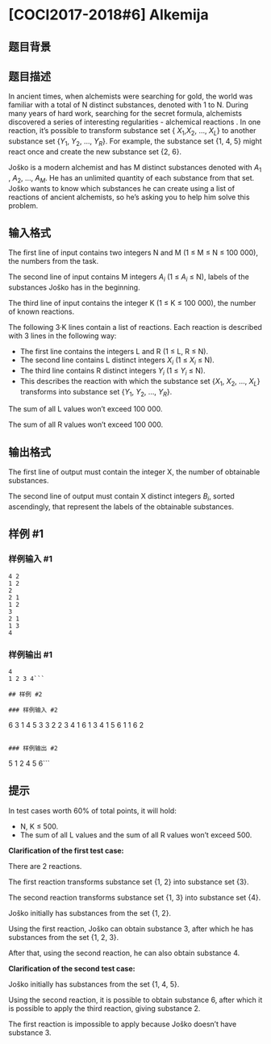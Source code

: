 # [COCI2017-2018#6] Alkemija

## 题目背景



## 题目描述

In ancient times, when alchemists were searching for gold, the world was familiar with a total
of ​N distinct substances, denoted with 1 to ​N​. During many years of hard work, searching for
the secret formula, alchemists discovered a series of interesting regularities - ​alchemical
reactions
​. In one reaction, it’s possible to transform substance set {
$X_1$​,$X_2$​, …, $X_L$​} to another
substance set {$Y_1$​, $Y_2$​, …, ​$Y_R$​}. For example, the substance set {1, 4, 5} might react once and
create the new substance set {2, 6}.

Joško is a modern alchemist and has ​M distinct substances denoted with ​$A_1$​, $A_2$​, …, ​$A_M$​. He
has an unlimited quantity of each substance from that set. Joško wants to know which
substances he can create using a list of reactions of ancient alchemists, so he’s asking you
to help him solve this problem.

## 输入格式

The first line of input contains two integers N and M (1 ≤ M ≤ N ≤ 100 000), the numbers from the task.

The second line of input contains M integers $A_i$ (1 ≤ $A_i$ ≤ N), labels of the substances Joško has in the beginning.

The third line of input contains the integer K (1 ≤ K ≤ 100 000), the number of known
reactions.

The following 3·K lines contain a list of reactions. Each reaction is described with 3 lines in the following way:

- The first line contains the integers L and R (1 ≤ L, R ≤ N).
- The second line contains L distinct integers $X_i$ (1 ≤ $X_i$ ≤ N).
- The third line contains R distinct integers $Y_i$ (1 ≤ $Y_i$ ≤ N).
- This describes the reaction with which the substance set {$X_1$, $X_2$, …, $X_L$} transforms into substance set {$Y_1$, $Y_2$, …, $Y_R$}.

The sum of all L values won’t exceed 100 000.

The sum of all R values won’t exceed 100 000.

## 输出格式

The first line of output must contain the integer X, the number of obtainable substances.

The second line of output must contain X distinct integers $B_i$, sorted ascendingly, that represent the labels of the obtainable substances.


## 样例 #1

### 样例输入 #1
```
4 2
1 2
2
2 1
1 2
3
2 1
1 3
4
```

### 样例输出 #1

```
4
1 2 3 4```

## 样例 #2

### 样例输入 #2
```
6 3
1 4 5
3
3 2
2 3 4
1 6
1 3
4
1 5 6
1 1
6
2
```

### 样例输出 #2

```
5
1 2 4 5 6```

## 提示

In test cases worth 60% of total points, it will hold:

- N, K ≤ 500.
- The sum of all L values and the sum of all R values won’t exceed 500.

**Clarification of the first test case:**

There are 2 reactions.

The first reaction transforms substance set {1, 2} into substance set {3}.

The second reaction transforms substance set {1, 3} into substance set {4}.

Joško initially has substances from the set {1, 2}.

Using the first reaction, Joško can obtain substance 3, after which he has substances from the set {1, 2, 3}.

After that, using the second reaction, he can also obtain substance 4.

**Clarification of the second test case:**

Joško initially has substances from the set {1, 4, 5}.

Using the second reaction, it is possible to obtain substance 6, after which it is possible to apply the third reaction, giving substance 2.

The first reaction is impossible to apply because Joško doesn’t have substance 3.
